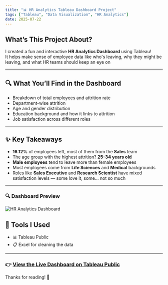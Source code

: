 ```yaml
---
title: "📊 HR Analytics Tableau Dashboard Project"
tags: ["Tableau", "Data Visualization", "HR Analytics"]
date: 2025-07-22
---
```


## What’s This Project About?

I created a fun and interactive **HR Analytics Dashboard** using Tableau!  
It helps make sense of employee data like who's leaving, why they might be leaving, and what HR teams should keep an eye on

---

## 🔍 What You’ll Find in the Dashboard

- Breakdown of total employees and attrition rate  
- Department-wise attrition 
- Age and gender distribution  
- Education background and how it links to attrition  
- Job satisfaction across different roles  

---

## ✨ Key Takeaways

- **16.12%** of employees left, most of them from the **Sales** team  
- The age group with the highest attrition? **25–34 years old**  
- **Male employees** tend to leave more than female employees  
- Most employees come from **Life Sciences** and **Medical** backgrounds  
- Roles like **Sales Executive** and **Research Scientist** have mixed satisfaction levels — some love it, some… not so much  

---

### 🔍 Dashboard Preview

![HR Analytics Dashboard](/images/hr-analytics-dashboard.png)


## 🧰 Tools I Used

- 📊 Tableau Public  
- 📋 Excel for cleaning the data

---

### 👉 [**View the Live Dashboard on Tableau Public**](https://public.tableau.com/app/profile/may.phyu/viz/HRAnalyticsDashboardbyMay/HRAnalyticsDashboard)

Thanks for reading! 💙  
